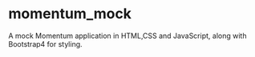# momentum_mock
A mock Momentum application in HTML,CSS and JavaScript, along with Bootstrap4 for styling.
